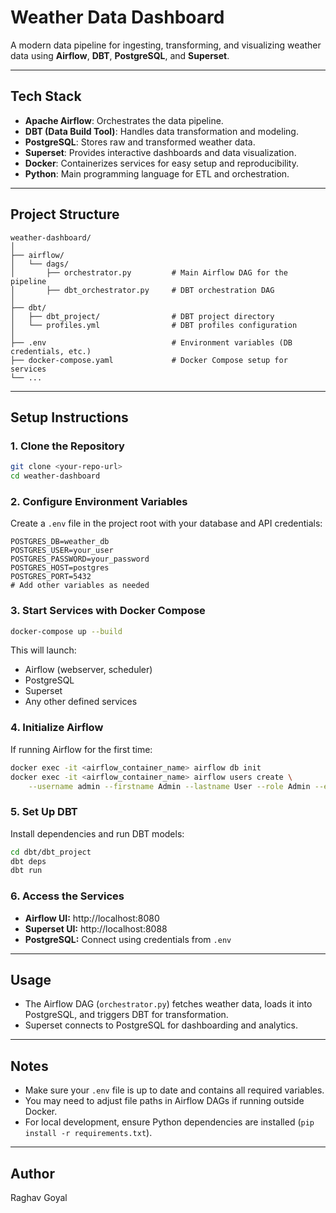 # Weather Data Dashboard

A modern data pipeline for ingesting, transforming, and visualizing weather data using **Airflow**, **DBT**, **PostgreSQL**, and **Superset**.

---

## Tech Stack

- **Apache Airflow**: Orchestrates the data pipeline.
- **DBT (Data Build Tool)**: Handles data transformation and modeling.
- **PostgreSQL**: Stores raw and transformed weather data.
- **Superset**: Provides interactive dashboards and data visualization.
- **Docker**: Containerizes services for easy setup and reproducibility.
- **Python**: Main programming language for ETL and orchestration.

---

## Project Structure

```
weather-dashboard/
│
├── airflow/
│   └── dags/
│       ├── orchestrator.py         # Main Airflow DAG for the pipeline
│       ├── dbt_orchestrator.py     # DBT orchestration DAG
│
├── dbt/
│   ├── dbt_project/                # DBT project directory
│   └── profiles.yml                # DBT profiles configuration
│
├── .env                            # Environment variables (DB credentials, etc.)
├── docker-compose.yaml             # Docker Compose setup for services
└── ...
```

---

## Setup Instructions

### 1. Clone the Repository

```bash
git clone <your-repo-url>
cd weather-dashboard
```

### 2. Configure Environment Variables

Create a `.env` file in the project root with your database and API credentials:

```
POSTGRES_DB=weather_db
POSTGRES_USER=your_user
POSTGRES_PASSWORD=your_password
POSTGRES_HOST=postgres
POSTGRES_PORT=5432
# Add other variables as needed
```

### 3. Start Services with Docker Compose

```bash
docker-compose up --build
```

This will launch:
- Airflow (webserver, scheduler)
- PostgreSQL
- Superset
- Any other defined services

### 4. Initialize Airflow

If running Airflow for the first time:

```bash
docker exec -it <airflow_container_name> airflow db init
docker exec -it <airflow_container_name> airflow users create \
    --username admin --firstname Admin --lastname User --role Admin --email admin@example.com
```

### 5. Set Up DBT

Install dependencies and run DBT models:

```bash
cd dbt/dbt_project
dbt deps
dbt run
```

### 6. Access the Services

- **Airflow UI:** http://localhost:8080
- **Superset UI:** http://localhost:8088
- **PostgreSQL:** Connect using credentials from `.env`

---

## Usage

- The Airflow DAG (`orchestrator.py`) fetches weather data, loads it into PostgreSQL, and triggers DBT for transformation.
- Superset connects to PostgreSQL for dashboarding and analytics.

---

## Notes

- Make sure your `.env` file is up to date and contains all required variables.
- You may need to adjust file paths in Airflow DAGs if running outside Docker.
- For local development, ensure Python dependencies are installed (`pip install -r requirements.txt`).

---

## Author

Raghav Goyal
